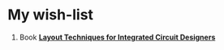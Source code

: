 # My wish-list
1. Book [**Layout Techniques for Integrated Circuit Designers**](https://www.amazon.de/dp/1630819107/?coliid=I14NHKZX23RZVC&colid=2LNG1XTV4YHLE&psc=1&ref_=list_c_wl_lv_ov_lig_dp_it)
